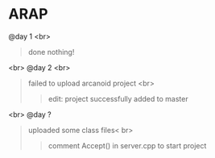 # ARAP

@day 1 <br\>
> done nothing!

<br\>
@day 2 <br\>
>failed to upload arcanoid project <br\>
>> edit: project successfully added to master

<br\>
@day ?
> uploaded some class files< br\>
>> comment Accept() in server.cpp to start project 



